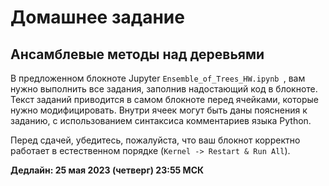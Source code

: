 # Домашнее задание
## Ансамблевые методы над деревьями

В предложенном блокноте Jupyter `Ensemble_of_Trees_HW.ipynb `, вам нужно выполнить все задания, заполнив надостающий код в блокноте.
Текст заданий приводится в самом блокноте перед ячейками, которые нужно модифицировать.
Внутри ячеек могут быть даны пояснения к заданию, с использованием синтаксиса комментариев языка Python.

Перед сдачей, убедитесь, пожалуйста, что ваш блокнот корректно работает в естественном порядке (`Kernel -> Restart & Run All`).

**Дедлайн: 25 мая 2023 (четверг) 23:55 МСК**

